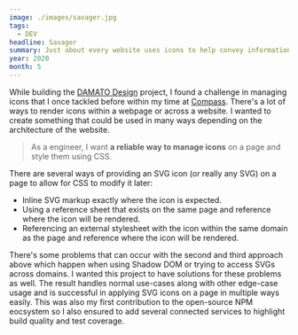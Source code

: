 ```yaml
---
image: ./images/savager.jpg
tags: 
  - DEV
headline: Savager
summary: Just about every website uses icons to help convey information and wayfinding. Some of the smallest components of a page are also the most difficult to manage in a simple and performant way. This project provides options for developers to maintain these assets easily.
year: 2020
month: 5
---
```

While building the [DAMATO Design](#damato) project, I found a challenge in managing icons that I once tackled before within my time at [Compass](#compass). There's a lot of ways to render icons within a webpage or across a website. I wanted to create something that could be used in many ways depending on the architecture of the website.

> As a engineer, I want **a reliable way to manage icons** on a page and style them using CSS.

There are several ways of providing an SVG icon (or really any SVG) on a page to allow for CSS to modify it later:
- Inline SVG markup exactly where the icon is expected.
- Using a reference sheet that exists on the same page and reference where the icon will be rendered.
- Referencing an external stylesheet with the icon within the same domain as the page and reference where the icon will be rendered.

There's some problems that can occur with the second and third approach above which happen when using Shadow DOM or trying to access SVGs across domains. I wanted this project to have solutions for these problems as well. The result handles normal use-cases along with other edge-case usage and is successful in applying SVG icons on a page in multiple ways easily. This was also my first contribution to the open-source NPM eocsystem so I also ensured to add several connected services to highlight build quality and test coverage.